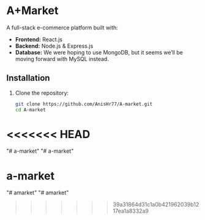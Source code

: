 # A+Market

A full-stack e-commerce platform built with:
- **Frontend:** React.js
- **Backend:** Node.js & Express.js
- **Database:** We were hoping to use MongoDB, but it seems we’ll be moving forward with MySQL instead.

## Installation

1. Clone the repository:
   ```bash
   git clone https://github.com/AnisHr77/A-market.git
   cd A-market

<<<<<<< HEAD
=======
"# a-market" 
"# a-market" 
# a-market
"# amarket" 
"# amarket" 
>>>>>>> 39a31864d31c1a0b421962039b1217ea1a8332a9

